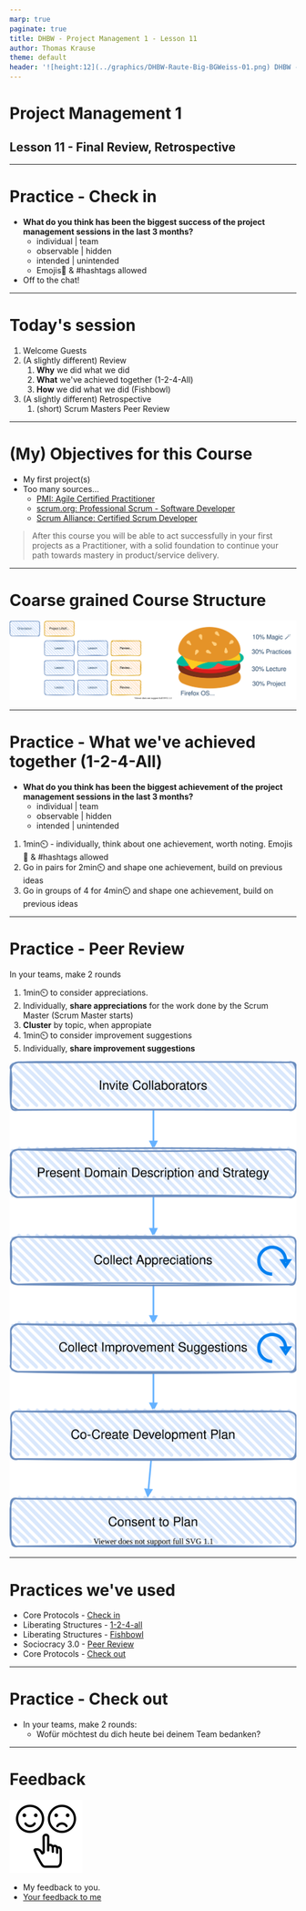 ```yaml
---
marp: true
paginate: true
title: DHBW - Project Management 1 - Lesson 11
author: Thomas Krause
theme: default
header: '![height:12](../graphics/DHBW-Raute-Big-BGWeiss-01.png) DHBW - Project Management 1 - Lesson 11'
---
```

<!-- markdownlint-disable MD025 MD045 MD012 MD024 MD026 -->

# Project Management 1

## Lesson 11 - Final Review, Retrospective

---
<!-- _backgroundColor: lightblue -->

# Practice - Check in


* **What do you think has been the biggest success of the project management sessions in the last 3 months?**
  * individual | team
  * observable | hidden
  * intended | unintended
  * Emojis🥳 & #hashtags allowed
* Off to the chat!

---

# Today's session

1. Welcome Guests
2. (A slightly different) Review 
   1. **Why** we did what we did
   2. **What** we've achieved together (1-2-4-All)
   3. **How** we did what we did (Fishbowl)
3. (A slightly different) Retrospective
   1. (short) Scrum Masters Peer Review

---
<!-- backgroundColor:  default -->

# (My) Objectives for this Course

* My first project(s)
* Too many sources...
  * [PMI: Agile Certified Practitioner](https://firebrand.training/de/kurse/pmi/acp-agile-certified-practitioner-zertifizierung)
  * [scrum.org: Professional Scrum - Software Developer](https://www.scrum.org/resources/suggested-reading-professional-scrum-developer)
  * [Scrum Alliance: Certified Scrum Developer](https://www.scrumalliance.org/get-certified/developer-track/certified-scrum-developer)

> After this course you will be able to act successfully in your first projects as a Practitioner, with a solid foundation to continue your path towards mastery in product/service delivery.

---

# Coarse grained Course Structure

![](../lesson-01%20-%20orientation/slides/graphics/../../../lesson-01%20-%20orientation/slides/graphics/course-structure.drawio.svg)

---
<!-- _backgroundColor: lightblue -->

# Practice - What we've achieved together (1-2-4-All)

* **What do you think has been the biggest achievement of the project management sessions in the last 3 months?**
  * individual | team
  * observable | hidden
  * intended | unintended

1. 1min⏲️ - individually, think about one achievement, worth noting. Emojis🥳 & #hashtags allowed
2. Go in pairs for 2min⏲️ and shape one achievement, build on previous ideas
3. Go in groups of 4 for 4min⏲️ and shape one achievement, build on previous ideas 

---


<!-- _backgroundColor: lightblue -->
# Practice - Peer Review

In your teams, make 2 rounds

1. 1min⏲️ to consider appreciations.
2. Individually, **share appreciations** for the work done by the Scrum Master (Scrum Master starts)
3. **Cluster** by topic, when appropiate
4. 1min⏲️ to consider improvement suggestions
5. Individually, **share improvement suggestions**

![bg left:40% fit](graphics/s3%20-%20peer%20review.drawio.svg)

---
<!-- _backgroundColor:  LightGreen -->
# Practices we've used

* Core Protocols - [Check in](https://liveingreatness.com/core-protocols/check-in/)
* Liberating Structures - [1-2-4-all](https://www.liberatingstructures.com/1-1-2-4-all/)
* Liberating Structures - [Fishbowl](https://www.liberatingstructures.com/18-users-experience-fishbowl/)
* Sociocracy 3.0 - [Peer Review](https://patterns.sociocracy30.org/peer-review.html)
* Core Protocols - [Check out](https://liveingreatness.com/core-protocols/check-out/)

---

<!-- _backgroundColor: lightblue -->
# Practice - Check out

* In your teams, make 2 rounds:
  * Wofür möchtest du dich heute bei deinem Team bedanken?

---
<!-- _backgroundColor: lightblue -->

# Feedback

![bg right](../graphics/noun-feedback-4502385.svg)

* My feedback to you.
* [Your feedback to me](https://moodle.dhbw.de/mod/feedback/view.php?id=173569)

